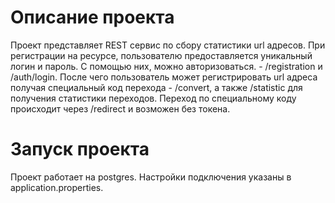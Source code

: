 # Описание проекта
Проект представляет REST сервис по сбору статистики url адресов. 
При регистрации на ресурсе, пользователю предоставляется уникальный логин и пароль. 
С помощью них, можно авторизоваться. - /registration и /auth/login.
После чего пользователь может регистрировать url адреса получая специальный код перехода - /convert, а также /statistic для получения статистики переходов.
Переход по специальному коду происходит через /redirect и возможен без токена.
# Запуск проекта
Проект работает на postgres. Настройки подключения указаны в application.properties.
